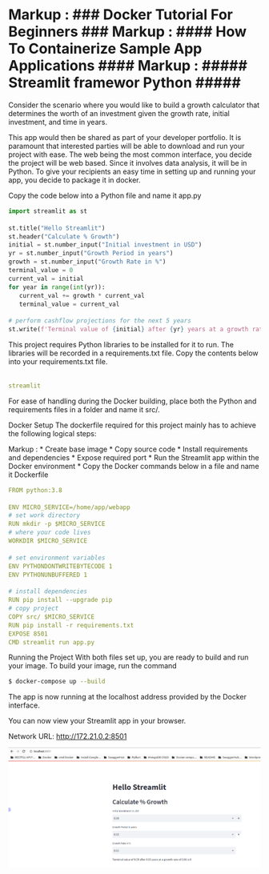 Markup :  ### Docker Tutorial For Beginners  ###
Markup :  #### How To Containerize Sample App  Applications ####
Markup :  ##### Streamlit framewor Python #####
===


Consider the scenario where you would like to build a growth calculator that determines the worth of an investment given the growth rate, initial investment, and time in years.

This app would then be shared as part of your developer portfolio. It is paramount that interested parties will be able to download and run your project with ease. The web being the most common interface, you decide the project will be web based. Since it involves data analysis, it will be in Python. To give your recipients an easy time in setting up and running your app, you decide to package it in docker.

Copy the code below into a Python file and name it app.py


```python
import streamlit as st

st.title("Hello Streamlit")
st.header("Calculate % Growth")
initial = st.number_input("Initial investment in USD")
yr = st.number_input("Growth Period in years")
growth = st.number_input("Growth Rate in %")
terminal_value = 0
current_val = initial
for year in range(int(yr)):
   current_val += growth * current_val
   terminal_value = current_val

# perform cashflow projections for the next 5 years
st.write(f'Terminal value of {initial} after {yr} years at a growth rate of {growth} is {terminal_value}')

```


This project requires Python libraries to be installed for it to run. The libraries will be recorded in a requirements.txt file. Copy the contents below into your requirements.txt file.

```yaml

streamlit

```


For ease of handling during the Docker building, place both the Python and requirements files in a folder and name it src/.

Docker Setup
The dockerfile required for this project mainly has to achieve the following logical steps:


 Markup : * Create base image
          * Copy source code
          * Install requirements and dependencies
          * Expose required port
          * Run the Streamlit app within the Docker environment
          * Copy the Docker commands below in a file and name it Dockerfile


```yaml
FROM python:3.8

ENV MICRO_SERVICE=/home/app/webapp
# set work directory
RUN mkdir -p $MICRO_SERVICE
# where your code lives
WORKDIR $MICRO_SERVICE

# set environment variables
ENV PYTHONDONTWRITEBYTECODE 1
ENV PYTHONUNBUFFERED 1

# install dependencies
RUN pip install --upgrade pip
# copy project
COPY src/ $MICRO_SERVICE
RUN pip install -r requirements.txt
EXPOSE 8501
CMD streamlit run app.py
```


Running the Project
With both files set up, you are ready to build and run your image. To build your image, run the command

```bash
$ docker-compose up --build
```


The app is now running at the localhost address provided by the Docker interface.

You can now view your Streamlit app in your browser.

Network URL: http://172.21.0.2:8501

![alt text](https://github.com/akkaoui-abdou/streamlit-framework-app/blob/main/image/streamlit.png)


